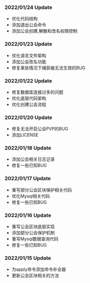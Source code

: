 ### 2022/01/24 Update
* 优化代码结构
* 添加退出公会命令
* 添加公会创建,解散和改名权限控制

### 2022/01/23 Update
* 优化语言文件架构
* 添加公会改名功能
* 修复某些情况下捕获器无法生效的BUG

### 2022/01/22 Update
* 修复数据库连接过多的问题
* 优化底层代码架构
* 优化创建公会流程

### 2022/01/20 Update
* 修复无法开启公会PVP的BUG
* 添加LICENSE

### 2022/01/18 Update
* 添加公会相关日志记录
* 修复一些已知BUG

### 2022/01/17 Update
* 重写部分公会区块保护相关代码
* 优化Mysql相关代码
* 修复一些已知BUG

### 2022/01/16 Update
* 重写公会区块底层实现
* 添加部分公会保护机制
* 重写Mysql数据查询代码
* 修复一些已知BUG

### 2022/01/15 Update
* 为apply命令添加命令补全器
* 更新公会区块相关的方法